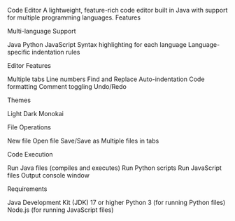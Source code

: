 Code Editor
A lightweight, feature-rich code editor built in Java with support for multiple programming languages.
Features

Multi-language Support

Java
Python
JavaScript
Syntax highlighting for each language
Language-specific indentation rules


Editor Features

Multiple tabs
Line numbers
Find and Replace
Auto-indentation
Code formatting
Comment toggling
Undo/Redo


Themes

Light
Dark
Monokai


File Operations

New file
Open file
Save/Save as
Multiple files in tabs


Code Execution

Run Java files (compiles and executes)
Run Python scripts
Run JavaScript files
Output console window



Requirements

Java Development Kit (JDK) 17 or higher
Python 3 (for running Python files)
Node.js (for running JavaScript files)